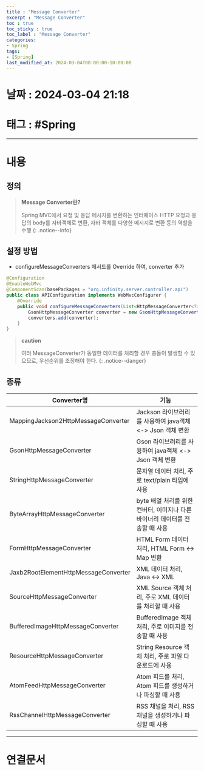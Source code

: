 ```yaml
---
title : "Message Converter"
excerpt : "Message Converter"
toc : true
toc_sticky : true
toc_label : "Message Converter"
categories:
- Spring
tags:
- [Spring]
last_modified_at: 2024-03-04T08:00:00-10:00:00
---
```


# 날짜 : 2024-03-04 21:18

# 태그 : #Spring
---

# 내용

## 정의
> **Message Converter란?**
>
> Spring MVC에서 요청 및 응답 메시지를 변환하는 인터페이스
> HTTP  요청과 응답의 body를 자바객체로 변환, 자바 객체를 다양한 메시지로 변환 등의 역할을 수행
{: .notice--info}

## 설정 방법
- configureMessageConverters 메서드를 Override 하여, converter 추가

```java
@Configuration  
@EnableWebMvc  
@ComponentScan(basePackages = "org.infinity.server.controller.api")  
public class APIConfiguration implements WebMvcConfigurer {  
    @Override  
    public void configureMessageConverters(List<HttpMessageConverter<?>> converters) {  
        GsonHttpMessageConverter converter = new GsonHttpMessageConverter();  
        converters.add(converter);  
    }  
}
```

> **caution**
>
> 여러 MessageConverter가 동일한 데이터를 처리할 경우 충돌이 발생할 수 있으므로, 우선순위를 조정해야 한다.
{: .notice--danger}

## 종류

| Converter명                           | 기능                                             |
| ------------------------------------ | ---------------------------------------------- |
| MappingJackson2HttpMessageConverter  | Jackson 라이브러리를 사용하여 java객체 <-> Json 객체 변환      |
| GsonHttpMessageConverter             | Gson 라이브러리를 사용하여 java객체 <-> Json 객체 변환         |
| StringHttpMessageConverter           | 문자열 데이터 처리, 주로 text/plain 타입에 사용               |
| ByteArrayHttpMessageConverter        | byte 배열 처리를 위한 컨버터, 이미지나 다른 바이너리 데이터를 전송할 때 사용 |
| FormHttpMessageConverter             | HTML Form 데이터 처리, HTML Form <-> Map 변환         |
| Jaxb2RootElementHttpMessageConverter | XML 데이터 처리, Java <-> XML                       |
| SourceHttpMessageConverter           | XML Source 객체 처리, 주로 XML 데이터를 처리할 때 사용         |
| BufferedImageHttpMessageConverter    | BufferedImage 객체 처리, 주로 이미지를 전송할 때 사용          |
| ResourceHttpMessageConverter         | String Resource 객체 처리, 주로 파일 다운로드에 사용          |
| AtomFeedHttpMessageConverter         | Atom 피드를 처리, Atom 피드를 생성하거나 파싱할 때 사용           |
| RssChannelHttpMessageConverter       | RSS 채널을 처리, RSS 채널을 생성하거나 파싱할 때 사용             |

---

# 연결문서
